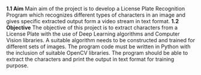 **1.1 Aim**
Main aim of the project is to develop a License Plate Recognition Program which
recognizes different types of characters in an image and gives specific extracted output
form a video stream in text format.
**1.2 Objective**
The objective of this project is to extract characters from a License Plate with
the use of Deep Learning algorithms and Computer Vision libraries. A suitable
algorithm needs to be constructed and trained for different sets of images. The
program code must be written in Python with the inclusion of suitable OpenCV
libraries. The program should be able to extract the characters and print the output
in text format for training purpose.

